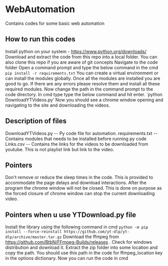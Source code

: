 # WebAutomation
Contains codes for some basic web automation

## How to run this codes
Install python on your system - https://www.python.org/downloads/
Download and extract the code from this repo into a local folder. You can also clone this repo if you are aware of git concepts
Navigate to the code folder
Open a command prompt and type the below command in the cmd 
`pip install -r requirements.txt`
You can create a virtual environment or can install the modules globally.
Once all the modules are installed you are good to go.
If there are any errors please resolve them and install all these required modules.
Now change the path in the command prompt to the code directory.
In cmd type type the below command and hit enter.
`python DownloadYTVideos.py'
Now you should see a chrome window opening and navigating to the site and downloading the videos.


## Description of files
DownloadYTVideos.py  -- Py code file for automation.
requirements.txt -- Contains modules that needs to be installed before running py code
Links.csv -- Contains the links for the videos to be downloaded from youtube. This is not playlist link but link to the video.

## Pointers
Don't remove or reduce the sleep times in the code. This is provided to accommodate the page delays and download interactions.
After the program the chrome window will not be closed. This is done on purpose as the forced closure of chrome window can stop the current downloading video.

## Pointers when u use YTDownload.py file
Install the library using the following command in cmd
`python -m pip install --force-reinstall https://github.com/yt-dlp/yt-dlp/archive/master.tar.gz`
Download the ffmpeg from https://github.com/BtbN/FFmpeg-Builds/releases . Check for windows distribution and download it.
Extract the zip folder into some location and copy the path. You should use this path in the code for ffmpeg_location key in the options dictionary.
Now you can run the code in cmd


